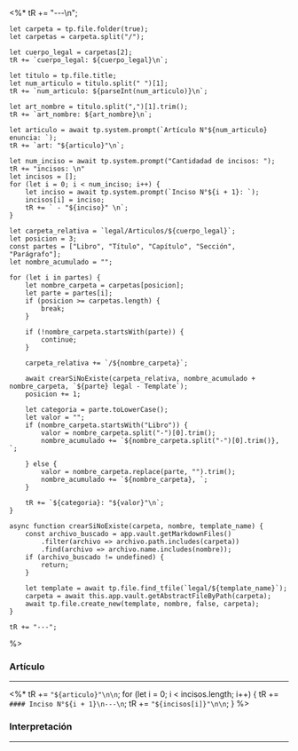 <%* 
	tR += "---\n";

	let carpeta = tp.file.folder(true);
	let carpetas = carpeta.split("/");

	let cuerpo_legal = carpetas[2];
	tR += `cuerpo_legal: ${cuerpo_legal}\n`;

	let titulo = tp.file.title;
	let num_articulo = titulo.split(" ")[1];
	tR += `num_articulo: ${parseInt(num_articulo)}\n`;

	let art_nombre = titulo.split(",")[1].trim();
	tR += `art_nombre: ${art_nombre}\n`;

	let articulo = await tp.system.prompt(`Artículo N°${num_articulo} enuncia: `);
	tR += `art: "${articulo}"\n`;

	let num_inciso = await tp.system.prompt("Cantidadad de incisos: ");
	tR += "incisos: \n"
	let incisos = [];
	for (let i = 0; i < num_inciso; i++) {
		let inciso = await tp.system.prompt(`Inciso N°${i + 1}: `);
		incisos[i] = inciso;
		tR += ` - "${inciso}" \n`;
	}
	
	let carpeta_relativa = `legal/Articulos/${cuerpo_legal}`;
	let posicion = 3;
	const partes = ["Libro", "Título", "Capítulo", "Sección", "Parágrafo"];
	let nombre_acumulado = "";

	for (let i in partes) {
		let nombre_carpeta = carpetas[posicion];
		let parte = partes[i];
		if (posicion >= carpetas.length) {
			break;	
		}

		if (!nombre_carpeta.startsWith(parte)) {
			continue;	
		}
		
		carpeta_relativa += `/${nombre_carpeta}`;
		
		await crearSiNoExiste(carpeta_relativa, nombre_acumulado + nombre_carpeta, `${parte} legal - Template`);
		posicion += 1;

		let categoria = parte.toLowerCase();
		let valor = "";
		if (nombre_carpeta.startsWith("Libro")) {
			valor = nombre_carpeta.split("-")[0].trim();
			nombre_acumulado += `${nombre_carpeta.split("-")[0].trim()}, `;		
			
		} else {
			valor = nombre_carpeta.replace(parte, "").trim();
			nombre_acumulado += `${nombre_carpeta}, `;
		}
		
		tR += `${categoria}: "${valor}"\n`;
	}

	async function crearSiNoExiste(carpeta, nombre, template_name) {
		const archivo_buscado = app.vault.getMarkdownFiles()
			.filter(archivo => archivo.path.includes(carpeta))
			.find(archivo => archivo.name.includes(nombre));
		if (archivo_buscado != undefined) {
			return;	
		}

		let template = await tp.file.find_tfile(`legal/${template_name}`);
		carpeta = await this.app.vault.getAbstractFileByPath(carpeta);
		await tp.file.create_new(template, nombre, false, carpeta);
	}
	
	tR += "---";
%>
### Artículo
---
<%*
	tR += `"${articulo}"\n\n`;
	for (let i = 0; i < incisos.length; i++) {
		tR += `#### Inciso N°${i + 1}\n---\n`;
		tR += `"${incisos[i]}"\n\n`;
	}
%>
### Interpretación
---
